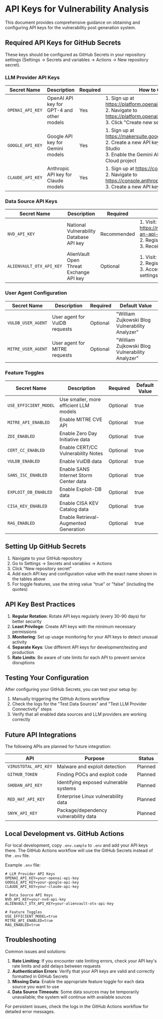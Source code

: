 # API Keys for Vulnerability Analysis

This document provides comprehensive guidance on obtaining and configuring API keys for the vulnerability post generation system.

## Required API Keys for GitHub Secrets

These keys should be configured as GitHub Secrets in your repository settings (Settings → Secrets and variables → Actions → New repository secret).

### LLM Provider API Keys

| Secret Name | Description | Required | How to Obtain |
|-------------|-------------|----------|--------------|
| `OPENAI_API_KEY` | OpenAI API key for GPT-4 and other models | Yes | 1. Sign up at https://platform.openai.com/signup<br>2. Navigate to https://platform.openai.com/api-keys<br>3. Click "Create new secret key" |
| `GOOGLE_API_KEY` | Google API key for Gemini models | Yes | 1. Sign up at https://makersuite.google.com/app/apikey<br>2. Create a new API key in the Google AI Studio<br>3. Enable the Gemini API in your Google Cloud project |
| `CLAUDE_API_KEY` | Anthropic API key for Claude models | Yes | 1. Sign up at https://console.anthropic.com/<br>2. Navigate to https://console.anthropic.com/settings/keys<br>3. Create a new API key |

### Data Source API Keys

| Secret Name | Description | Required | How to Obtain |
|-------------|-------------|----------|--------------|
| `NVD_API_KEY` | National Vulnerability Database API key | Recommended | 1. Visit: https://nvd.nist.gov/developers/request-an-api-key<br>2. Register with your email address<br>3. Receive the API key via email |
| `ALIENVAULT_OTX_API_KEY` | AlienVault Open Threat Exchange API key | Optional | 1. Visit: https://otx.alienvault.com/api<br>2. Register for a free account<br>3. Access your API key from account settings |

### User Agent Configuration

| Secret Name | Description | Required | Default Value |
|-------------|-------------|----------|--------------|
| `VULDB_USER_AGENT` | User agent for VulDB requests | Optional | "William Zujkowski Blog Vulnerability Analyzer" |
| `MITRE_USER_AGENT` | User agent for MITRE requests | Optional | "William Zujkowski Blog Vulnerability Analyzer" |

### Feature Toggles

| Secret Name | Description | Required | Default Value |
|-------------|-------------|----------|--------------|
| `USE_EFFICIENT_MODEL` | Use smaller, more efficient LLM models | Optional | true |
| `MITRE_API_ENABLED` | Enable MITRE CVE API | Optional | true |
| `ZDI_ENABLED` | Enable Zero Day Initiative data | Optional | true |
| `CERT_CC_ENABLED` | Enable CERT/CC Vulnerability Notes | Optional | true |
| `VULDB_ENABLED` | Enable VulDB data | Optional | true |
| `SANS_ISC_ENABLED` | Enable SANS Internet Storm Center data | Optional | true |
| `EXPLOIT_DB_ENABLED` | Enable Exploit-DB data | Optional | true |
| `CISA_KEV_ENABLED` | Enable CISA KEV Catalog data | Optional | true |
| `RAG_ENABLED` | Enable Retrieval-Augmented Generation | Optional | true |

## Setting Up GitHub Secrets

1. Navigate to your GitHub repository
2. Go to Settings → Secrets and variables → Actions
3. Click "New repository secret"
4. Add each API key and configuration value with the exact name shown in the tables above
5. For toggle features, use the string value "true" or "false" (including the quotes)

## API Key Best Practices

1. **Regular Rotation**: Rotate API keys regularly (every 30-90 days) for better security
2. **Least Privilege**: Create API keys with the minimum necessary permissions
3. **Monitoring**: Set up usage monitoring for your API keys to detect unusual activity
4. **Separate Keys**: Use different API keys for development/testing and production
5. **Rate Limits**: Be aware of rate limits for each API to prevent service disruptions

## Testing Your Configuration

After configuring your GitHub Secrets, you can test your setup by:

1. Manually triggering the GitHub Actions workflow
2. Check the logs for the "Test Data Sources" and "Test LLM Provider Connectivity" steps
3. Verify that all enabled data sources and LLM providers are working correctly

## Future API Integrations

The following APIs are planned for future integration:

| API | Purpose | Status |
|-----|---------|--------|
| `VIRUSTOTAL_API_KEY` | Malware and exploit detection | Planned |
| `GITHUB_TOKEN` | Finding POCs and exploit code | Planned |
| `SHODAN_API_KEY` | Identifying exposed vulnerable systems | Planned |
| `RED_HAT_API_KEY` | Enterprise Linux vulnerability data | Planned |
| `SNYK_API_KEY` | Package/dependency vulnerability data | Planned |

## Local Development vs. GitHub Actions

For local development, copy `.env.sample` to `.env` and add your API keys there. The GitHub Actions workflow will use the GitHub Secrets instead of the `.env` file.

Example `.env` file:
```
# LLM Provider API Keys
OPENAI_API_KEY=your-openai-api-key
GOOGLE_API_KEY=your-google-api-key
CLAUDE_API_KEY=your-claude-api-key

# Data Source API Keys
NVD_API_KEY=your-nvd-api-key
ALIENVAULT_OTX_API_KEY=your-alienvault-otx-api-key

# Feature Toggles
USE_EFFICIENT_MODEL=true
MITRE_API_ENABLED=true
RAG_ENABLED=true
```

## Troubleshooting

Common issues and solutions:

1. **Rate Limiting**: If you encounter rate limiting errors, check your API key's rate limits and add delays between requests
2. **Authentication Errors**: Verify that your API keys are valid and correctly formatted in GitHub Secrets
3. **Missing Data**: Enable the appropriate feature toggle for each data source you want to use
4. **Data Source Timeouts**: Some data sources may be temporarily unavailable; the system will continue with available sources

For persistent issues, check the logs in the GitHub Actions workflow for detailed error messages.